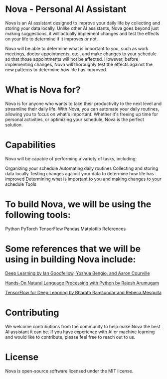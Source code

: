 # Nova - Personal AI Assistant
Nova is an AI assistant designed to improve your daily life by collecting and storing your data locally. Unlike other AI assistants, Nova goes beyond just making suggestions, it will actually implement changes and test the effects on your life to determine if it improves or not.

Nova will be able to determine what is important to you, such as work meetings, doctor appointments, etc., and make changes to your schedule so that those appointments will not be affected. However, before implementing changes, Nova will thoroughly test the effects against the new patterns to determine how life has improved.

# What is Nova for?

Nova is for anyone who wants to take their productivity to the next level and streamline their daily life. With Nova, you can automate your daily routines, allowing you to focus on what's important. Whether it's freeing up time for personal activities, or optimizing your schedule, Nova is the perfect solution.

# Capabilities

Nova will be capable of performing a variety of tasks, including:

Organizing your schedule
Automating daily routines
Collecting and storing data locally
Testing changes against your data to determine how life has improved
Determining what is important to you and making changes to your schedule
Tools

# To build Nova, we will be using the following tools:

Python
PyTorch
TensorFlow
Pandas
Matplotlib
References

# Some references that we will be using in building Nova include:

[Deep Learning by Ian Goodfellow, Yoshua Bengio, and Aaron Courville](https://amzn.to/3XO2iUL)

[Hands-On Natural Language Processing with Python by Rajesh Arumugam](https://amzn.to/3RhiEmj)

[TensorFlow for Deep Learning by Bharath Ramsundar and Rebeca Mesquita](https://amzn.to/3WOsQng)

# Contributing

We welcome contributions from the community to help make Nova the best AI assistant it can be. If you have experience with AI or machine learning and would like to contribute, please feel free to reach out to us.

# License

Nova is open-source software licensed under the MIT license.
